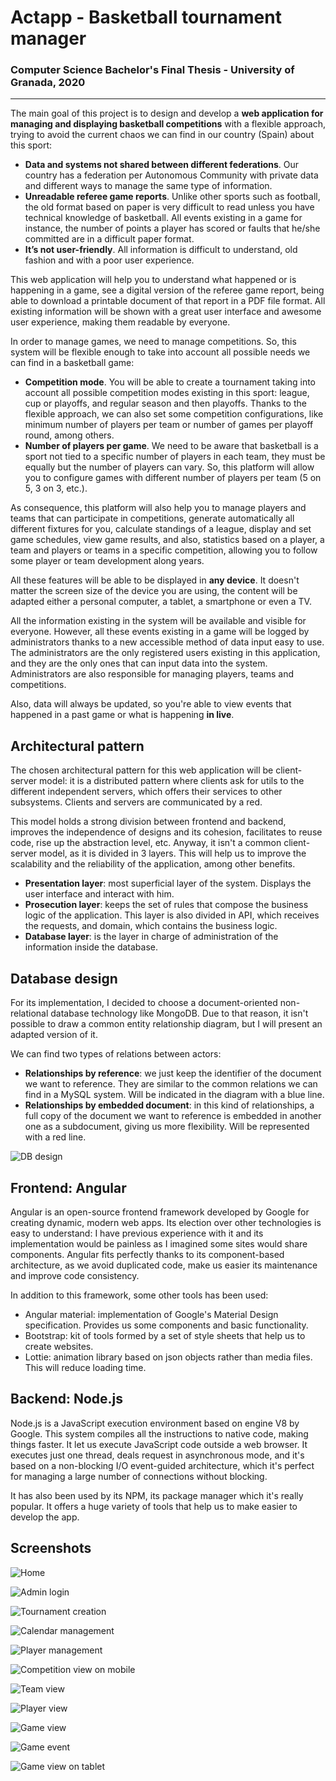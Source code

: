 # Actapp - Basketball tournament manager 
### Computer Science Bachelor's Final Thesis - University of Granada, 2020
___

The main goal of this project is to design and develop a **web application for managing and displaying basketball
competitions** with a flexible approach, trying to avoid the current chaos we can find in our country (Spain)
about this sport:

- **Data and systems not shared between different federations**. Our country has a federation per Autonomous Community 
with private data and different ways to manage the same type of information. 
- **Unreadable referee game reports**. Unlike other sports such as football, the old format based on paper is very 
difficult to read unless you have technical knowledge of basketball. All events existing in a game for instance, the 
number of points a player has scored or faults that he/she committed are in a difficult paper format. 
- **It’s not user-friendly**. All information is difficult to understand, old fashion and with a poor user experience. 

This web application will help you to understand what happened or is happening in a game, see a digital version of the 
referee game report, being able to download a printable document of that report in a PDF file format. All existing 
information will be shown with a great user interface and awesome user experience, making them readable by everyone. 

In order to manage games, we need to manage competitions. So, this system will be flexible enough to take into account 
all possible needs we can find in a basketball game:

- **Competition mode**. You will be able to create a tournament taking into account all possible competition modes 
existing in this sport: league, cup or playoffs, and regular season and then playoffs. Thanks to the flexible approach, 
we can also set some competition configurations, like minimum number of players per team or number of games per playoff
round, among others. 
- **Number of players per game**. We need to be aware that basketball is a sport not tied to a specific number of 
players in each team, they must be equally but the number of players can vary. So, this platform will allow you to 
configure games with different number of players per team (5 on 5, 3 on 3, etc.). 

As consequence, this platform will also help you to manage players and teams that can participate in competitions, 
generate automatically all different fixtures for you, calculate standings of a league, display and set game schedules, 
view game results, and also, statistics based on a player, a team and players or teams in a specific competition, 
allowing you to follow some player or team development along years. 

All these features will be able to be displayed in **any device**. It doesn't matter the screen size of the device you 
are using, the content will be adapted either a personal computer, a tablet, a smartphone or even a TV. 

All the information existing in the system will be available and visible for everyone. However, all these events 
existing in a game will be logged by administrators thanks to a new accessible method of data input easy to use. The 
administrators are the only registered users existing in this application, and they are the only ones that can input 
data into the system. Administrators are also responsible for managing players, teams and competitions.

Also, data will always be updated, so you're able to view events that happened in a past game or what is happening **in 
live**.

## Architectural pattern

The chosen architectural pattern for this web application will be client-server model: it is a distributed pattern where
clients ask for utils to the different independent servers, which offers their services to other subsystems. Clients and
servers are communicated by a red.

This model holds a strong division between frontend and backend, improves the independence of designs and its 
cohesion, facilitates to reuse code, rise up the abstraction level, etc. Anyway, it isn't a common client-server model, 
as it is divided in 3 layers. This will help us to improve the scalability and the reliability of the application, among 
other benefits.

- **Presentation layer**: most superficial layer of the system. Displays the user interface and interact with him.
- **Prosecution layer**: keeps the set of rules that compose the business logic of the application. This layer is also 
divided in API, which receives the requests, and domain, which contains the business logic.
- **Database layer**: is the layer in charge of administration of the information inside the database.

## Database design

For its implementation, I decided to choose a document-oriented non-relational database technology like MongoDB. Due to 
that reason, it isn't possible to draw a common entity relationship diagram, but I will present an adapted version of
it.

We can find two types of relations between actors:
- **Relationships by reference**: we just keep the identifier of the document we want to reference. They are similar to 
the common relations we can find in a MySQL system. Will be indicated in the diagram with a blue line.
- **Relationships by embedded document**: in this kind of relationships, a full copy of the document we want to
reference is embedded in another one as a subdocument, giving us more flexibility. Will be represented with a red line.

![DB design](./BBDD_UML.png)

## Frontend: Angular

Angular is an open-source frontend framework developed by Google for creating dynamic, modern web apps. Its election 
over other technologies is easy to understand: I have previous experience with it and its implementation would be 
painless as I imagined some sites would share components. Angular fits perfectly thanks to its component-based 
architecture, as we avoid duplicated code, make us easier its maintenance and improve code consistency. 

In addition to this framework, some other tools has been used:
- Angular material: implementation of Google's Material Design specification. Provides us some components and basic 
functionality.
- Bootstrap: kit of tools formed by a set of style sheets that help us to create websites.
- Lottie: animation library based on json objects rather than media files. This will reduce loading time.

## Backend: Node.js

Node.js is a JavaScript execution environment based on engine V8 by Google. This system compiles all the instructions to
native code, making things faster. It let us execute JavaScript code outside a web browser. It executes just one thread, 
deals request in asynchronous mode, and it's based on a non-blocking I/O event-guided architecture, which it's perfect 
for managing a large number of connections without blocking.

It has also been used by its NPM, its package manager which it's really popular. It offers a huge variety of tools that 
help us to make easier to develop the app.

## Screenshots

![Home](./screenshots/inicio-busqueda.png)

![Admin login](./screenshots/login.png)

![Tournament creation](./screenshots/creación-de-competiciones.png)

![Calendar management](./screenshots/gestion-de-calendario.png)

![Player management](./screenshots/gestión-de-jugadores.png)

![Competition view on mobile](./screenshots/partido-competicion-movil.png)

![Team view](./screenshots/pagina-equipos.png)

![Player view](./screenshots/pagina-Jugadores.png)

![Game view](./screenshots/partido-basico.png)

![Game event](./screenshots/partido-evento.png)

![Game view on tablet](./screenshots/partido-tablet.png)
